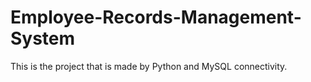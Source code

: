 # Employee-Records-Management-System
This is the project that is made by Python and MySQL connectivity.
